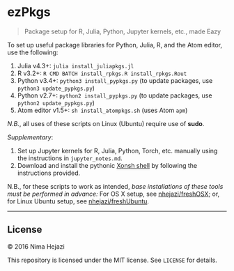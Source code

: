 # ezPkgs
> Package setup for R, Julia, Python, Jupyter kernels, etc., made Eazy

To set up useful package libraries for Python, Julia, R, and the Atom 
editor, use the following:

1. Julia v4.3+: `julia install_juliapkgs.jl`
2. R v3.2+: `R CMD BATCH install_rpkgs.R install_rpkgs.Rout`
3. Python v3.4+: `python3 install_pypkgs.py` (to update packages, use 
   `python3 update_pypkgs.py`)
4. Python v2.7+: `python2 install_pypkgs.py` (to update packages, use 
   `python2 update_pypkgs.py`)
5. Atom editor v1.5+: `sh install_atompkgs.sh` (uses Atom `apm`)

_N.B._, all uses of these scripts on Linux (Ubuntu) require use of __sudo__. 

_Supplementary_:

1. Set up Jupyter kernels for R, Julia, Python, Torch, etc. manually using 
   the instructions in `jupyter_notes.md`.
2. Download and install the pythonic [Xonsh 
   shell](https://github.com/scopatz/xonsh.git) by following the instructions 
   provided.

N.B., for these scripts to work as intended, _base installations of these tools 
must be performed in advance:_ 
For OS X setup, see [nhejazi/freshOSX](https://github.com/nhejazi/freshOSX); 
or, for Linux Ubuntu setup, see 
[nhejazi/freshUbuntu](https://github.com/nhejazi/freshUbuntu).

---

## License

&copy; 2016 Nima Hejazi

This repository is licensed under the MIT license. See `LICENSE` for details.
